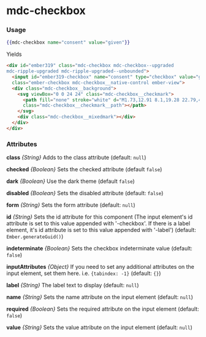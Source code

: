 # mdc-checkbox

### Usage

```hbs
{{mdc-checkbox name="consent" value="given"}}
```

Yields

```html
<div id="ember319" class="mdc-checkbox mdc-checkbox--upgraded
mdc-ripple-upgraded mdc-ripple-upgraded--unbounded">
  <input id="ember319-checkbox" name="consent" type="checkbox" value="given"
  class="ember-checkbox mdc-checkbox__native-control ember-view">
  <div class="mdc-checkbox__background">
    <svg viewBox="0 0 24 24" class="mdc-checkbox__checkmark">
      <path fill="none" stroke="white" d="M1.73,12.91 8.1,19.28 22.79,4.59"
      class="mdc-checkbox__checkmark__path"></path>
    </svg>
    <div class="mdc-checkbox__mixedmark"></div>
  </div>
</div>
```

### Attributes

**class** *{String}* Adds to the class attribute (default: `null`)

**checked** *{Boolean}* Sets the checked attribute (default `false`)

**dark** *{Boolean}* Use the dark theme (default `false`)

**disabled** *{Boolean}* Sets the disabled attribute (default: `false`)

**form** *{String}* Sets the form attribute (default: `null`)

**id** *{String}* Sets the id attribute for this component (The input element's id attribute is set to this value appended with '-checkbox'. If there is a label element, it's id attribute is set to this value appended with '-label') (default: `Ember.generateGuid()`)

**indeterminate** *{Boolean}* Sets the checkbox indeterminate value (default: `false`)

**inputAttributes** *{Object}* If you need to set any additional attributes on the input element, set them here. i.e. `{tabindex: -1}` (default: `{}`)

**label** *{String}* The label text to display (default: `null`)

**name** *{String}* Sets the name attribute on the input element (default: `null`)

**required** *{Boolean}* Sets the required attribute on the input element (default: `false`)

**value** *{String}* Sets the value attribute on the input element (default: `null`)

